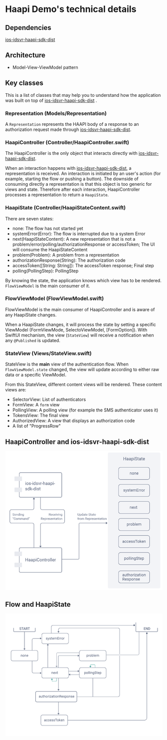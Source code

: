 # Haapi Demo's technical details

## Dependencies

[ios-idsvr-haapi-sdk-dist](https://github.com/curityio/ios-idsvr-haapi-sdk-dist) 

## Architecture

- Model-View-ViewModel pattern

## Key classes

This is a list of classes that may help you to understand how the application was built on top of [ios-idsvr-haapi-sdk-dist](https://github.com/curityio/ios-idsvr-haapi-sdk-dist) .

### Representation (Models/Representation)

A `Representation` represents the HAAPI body of a response to an authorization request made through [ios-idsvr-haapi-sdk-dist](https://github.com/curityio/ios-idsvr-haapi-sdk-dist).

### HaapiController (Controller/HaapiController.swift)

The HaapiController is the only object that interacts directly with [ios-idsvr-haapi-sdk-dist](https://github.com/curityio/ios-idsvr-haapi-sdk-dist).

When an interaction happens with [ios-idsvr-haapi-sdk-dist](https://github.com/curityio/ios-idsvr-haapi-sdk-dist), a representation is received. An interaction is initiated by an user's action (for example, starting the flow or pushing a button). The downside of consuming directly a representation is that this object is too generic for views and state. Therefore after each interaction, HaapiController processes a representation to return a `HaapiState`. 

### HaapiState (Controller/HaapiStateContent.swift)

There are seven states:

- none: The flow has not started yet
- systemError(Error): The flow is interrupted due to a system Error
- next(HaapiStateContent): A new representation that is not a problem/error/polling/authorizationResponse or accessToken; The UI will consume the HaapiStateContent
- problem(Problem): A problem from a representation
- authorizationResponse(String): The authorization code
- accessToken([String: String]): The accessToken response; Final step
- polling(PollingStep): PollingStep

By knowing the state, the application knows which view has to be rendered. `FlowViewModel` is the main consumer of it.

### FlowViewModel (FlowViewModel.swift)

FlowViewModel is the main consumer of HaapiController and is aware of any HaapiState changes.

When a HaapiState changes, it will process the state by setting a specific ViewModel (FormViewMode, SelectoViewModel, [FormOption]). With SwiftUI mechanism, the view (`StateView`) will receive a notification when any `@Published` is updated.

### StateView (Views/StateView.swift)

StateView is the **main** view of the authentication flow. When `FlowViewModel.state` changed, the view will update according to either raw data or a specific ViewModel.

From this StateView, different content views will be rendered. These content views are:

- SelectorView: List of authenticators
- FormView: A `form` view
- PollingView: A polling view (for example the SMS authenticator uses it)
- TokensView: The final view
- AuthorizedView: A view that displays an authorization code
- A list of "ProgressRow"

## HaapiController and ios-idsvr-haapi-sdk-dist

![curity-haapi-state](images/curity-haapi-state.png)

## Flow and HaapiState

![curity-haapi](images/curity-haapi.png)


